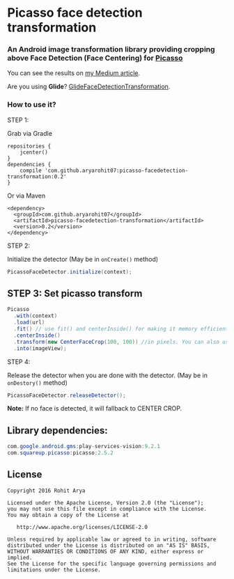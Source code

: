 
# Picasso face detection transformation

### An Android image transformation library providing cropping above Face Detection (Face Centering) for [Picasso](https://github.com/square/picasso)

You can see the results on [my Medium article](https://medium.freecodecamp.com/face-centering-android-library-build-on-top-of-google-vision-api-f88661b97959).

Are you using **Glide**? [GlideFaceDetectionTransformation](https://github.com/aryarohit07/GlideFaceDetectionTransformation).

### How to use it?

STEP 1:

Grab via Gradle

```
repositories {
    jcenter()
}
dependencies {
    compile 'com.github.aryarohit07:picasso-facedetection-transformation:0.2'
}
```

Or via Maven

```
<dependency>
  <groupId>com.github.aryarohit07</groupId>
  <artifactId>picasso-facedetection-transformation</artifactId>
  <version>0.2</version>
</dependency>
```

STEP 2:

Initialize the detector (May be in `onCreate()` method)

```java
PicassoFaceDetector.initialize(context);
```

STEP 3:
Set picasso transform
-------

```java
Picasso
  .with(context)
  .load(url)
  .fit() // use fit() and centerInside() for making it memory efficient.
  .centerInside()
  .transform(new CenterFaceCrop(100, 100)) //in pixels. You can also use CenterFaceCrop(width, height, unit) to provide width, height in DP.
  .into(imageView);
```

STEP 4:

Release the detector when you are done with the detector. (May be in `onDestory()` method)

```java
PicassoFaceDetector.releaseDetector();
```

**Note:** If no face is detected, it will fallback to CENTER CROP.

Library dependencies:
------
```java
com.google.android.gms:play-services-vision:9.2.1
com.squareup.picasso:picasso:2.5.2
```

License
-------

    Copyright 2016 Rohit Arya

    Licensed under the Apache License, Version 2.0 (the "License");
    you may not use this file except in compliance with the License.
    You may obtain a copy of the License at

       http://www.apache.org/licenses/LICENSE-2.0

    Unless required by applicable law or agreed to in writing, software
    distributed under the License is distributed on an "AS IS" BASIS,
    WITHOUT WARRANTIES OR CONDITIONS OF ANY KIND, either express or implied.
    See the License for the specific language governing permissions and
    limitations under the License.
